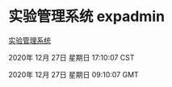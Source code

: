 # 实验管理系统 expadmin
[实验管理系统](http://:56808/expadmin-782313d2-e1b1-4ea7-932e-3a55e6a1a4d0/)

2020年 12月 27日 星期日 17:10:07 CST

2020年 12月 27日 星期日 09:10:07 GMT
